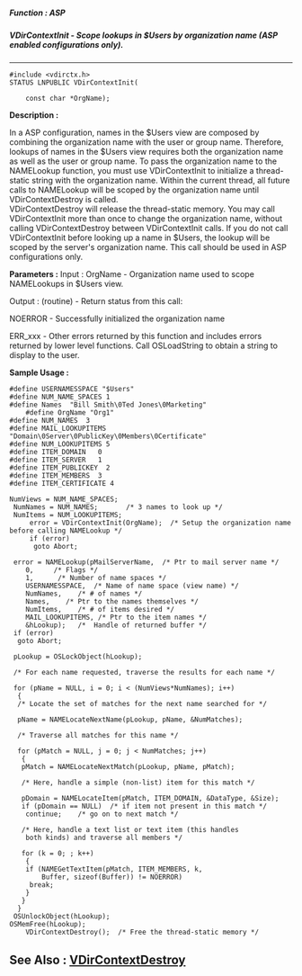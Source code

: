 ##### Function : ASP
##### VDirContextInit - Scope lookups in $Users by organization name (ASP enabled configurations only).
---
```
#include <vdirctx.h>
STATUS LNPUBLIC VDirContextInit(

	const char *OrgName);
```
**Description :**

In a ASP configuration, names in the $Users view are composed by combining the 
organization name with the user or group name.  Therefore, lookups of names in 
the $Users view requires both the organization name as well as the user or 
group name.  To pass the organization name to the NAMELookup function, you must 
use VDirContextInit to initialize a thread-static string with the organization 
name.  Within the current thread, all future calls to NAMELookup will be scoped 
by the organization name until VDirContextDestroy is called.  
VDirContextDestroy will release the thread-static memory.  You may call 
VDirContextInit more than once to change the organization name, without calling 
VDirContextDestroy between VDirContextInit calls.  If you do not call 
VDirContextInit before looking up a name in $Users, the lookup will be scoped 
by the server's organization name.  This call should be used in ASP 
configurations only.

**Parameters :**
Input :
OrgName  -  Organization name used to scope NAMELookups in $Users view.

Output :
(routine)  -  Return status from this call: 

NOERROR - Successfully initialized the organization name

ERR_xxx - Other errors returned by this function and includes errors returned by lower level functions. Call OSLoadString to obtain a string to display to the user.



**Sample Usage :**
```
#define USERNAMESSPACE "$Users"
#define NUM_NAME_SPACES 1
#define Names  "Bill Smith\0Ted Jones\0Marketing"
	#define OrgName "Org1"
#define NUM_NAMES  3
#define MAIL_LOOKUPITEMS "Domain\0Server\0PublicKey\0Members\0Certificate"
#define NUM_LOOKUPITEMS 5
#define ITEM_DOMAIN   0
#define ITEM_SERVER   1
#define ITEM_PUBLICKEY  2
#define ITEM_MEMBERS  3
#define ITEM_CERTIFICATE 4
 
NumViews = NUM_NAME_SPACES;
 NumNames = NUM_NAMES;       /* 3 names to look up */
 NumItems = NUM_LOOKUPITEMS;
	 error = VDirContextInit(OrgName);  /* Setup the organization name 
before calling NAMELookup */
	 if (error)
	  goto Abort;

 error = NAMELookup(pMailServerName,  /* Ptr to mail server name */
    0,     /* Flags */
    1,      /* Number of name spaces */
    USERNAMESSPACE,  /* Name of name space (view name) */
    NumNames,    /* # of names */
    Names,    /* Ptr to the names themselves */
    NumItems,    /* # of items desired */
    MAIL_LOOKUPITEMS, /* Ptr to the item names */
    &hLookup);   /*  Handle of returned buffer */
 if (error)
  goto Abort;

 pLookup = OSLockObject(hLookup);

 /* For each name requested, traverse the results for each name */

 for (pName = NULL, i = 0; i < (NumViews*NumNames); i++)
  {
  /* Locate the set of matches for the next name searched for */

  pName = NAMELocateNextName(pLookup, pName, &NumMatches);

  /* Traverse all matches for this name */

  for (pMatch = NULL, j = 0; j < NumMatches; j++)
   {
   pMatch = NAMELocateNextMatch(pLookup, pName, pMatch);

   /* Here, handle a simple (non-list) item for this match */

   pDomain = NAMELocateItem(pMatch, ITEM_DOMAIN, &DataType, &Size);
   if (pDomain == NULL)  /* if item not present in this match */
    continue;    /* go on to next match */

   /* Here, handle a text list or text item (this handles
    both kinds) and traverse all members */

   for (k = 0; ; k++)
    {
    if (NAMEGetTextItem(pMatch, ITEM_MEMBERS, k, 
        Buffer, sizeof(Buffer)) != NOERROR)
     break;
    }
   }
  }
 OSUnlockObject(hLookup);
OSMemFree(hLookup);
	VDirContextDestroy();  /* Free the thread-static memory */
```
**See Also :**
[VDirContextDestroy](/domino-c-api-docs/reference/Func/VDirContextDestroy)
---
